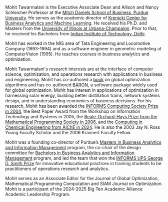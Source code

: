 [BOOK]: /books/

<div class="flex flex-col space-y-5 text-2xl max-md:text-xl">

[UIUC]: https://illinois.edu/
[Daniels]: https://business.purdue.edu/
[Krenicki]: https://business.purdue.edu/centers/krenicki-center/
[IITD]: http://iitd.ernet.in/
[BARON]: https://sahinidis.coe.gatech.edu/baron
[BEALE]: https://www.mathopt.org/?nav=boh_2006
[ICSPrize]: https://www.informs.org/Recognizing-Excellence/Community-Prizes/INFORMS-Computing-Society/INFORMS-Computing-Society-Prize
[MSBAIM]: https://business.purdue.edu/masters/programs/ms-business-analytics-and-information-management/home.php?
[BSBAIM]: https://business.purdue.edu/undergraduate/academics/business-analytics-and-information-management.php
[INFORMSUPS]: https://www.informs.org/Recognizing-Excellence/INFORMS-Prizes/UPS-George-D.-Smith-Prize
[CCE]: https://www.aiche.org/community/sites/divisions-forums/computing-systems-technology-division-cast/blog/2024-computing-chemical-engineering-award

Mohit Tawarmalani is the Executive Associate Dean and
Allison and Nancy Schleicher Professor at the 
[Mitch Daniels School of Business, Purdue University][Daniels]. 
He serves as the academic director of 
[Krenicki Center for Business Analytics and Machine Learning][Krenicki].
He received his Ph.D. and Masters from the [University of
Illinois at Urbana-Champaign][UIUC]. Prior to that, he received his Bachelors
from [Indian Institute of Technology, Delhi][IITD].

Mohit has worked in the MIS area of Tata Engineering and Locomotive Company
(1993-1994) and as a software engineer in geometric modeling at ComputerVision
(1995).  He teaches courses in business analytics and optimization.  

Mohit Tawarmalani's research interests are at the interface of computer
science, optimization, and operations research with applications in business
and engineering.  Mohit has co-authored a [book][BOOK] on global
optimization algorithms and has co-authored [BARON][BARON], a software package
widely used for global optimization. Mohit has interest in applications of
optimization in harnessing solar energy, building better distillation trains,
network systems design, and in understanding economics of business decisions.
For his research, Mohit has been awarded the [INFORMS Computing Society Prize in
2004][ICSPrize], the Best Paper Award from the Workshop on Information Technology and
Systems in 2005, the [Beale-Orchard-Hays Prize from the Mathematical
Programming Society in 2006][BEALE], and the [Computing in Chemical Engineering from AIChE in 2024][CCE].  He is also the 2003 Jay N. Ross Young Faculty
Scholar and the 2006 Krannert Faculty Fellow.

Mohit was a founding co-director of Purdue’s 
[Masters in Business Analytics and Information Management][MSBAIM] program, the co-chair of the design committee for 
[Bachelors in Business Analytics and Information Management][BSBAIM] program, and led the team that won the [INFORMS UPS George D. Smith Prize][INFORMSUPS] for innovative educational practices in training students to be practitioners of operations research and analytics.

Mohit serves as an Associate Editor for the Journal of Global Optimization,
Mathematical Programming Computation and SIAM Journal on Optimization. 
Mohit is a participant of the 2024-2025 Big Ten Academic Alliance Academic Leadership Program.

</div>
